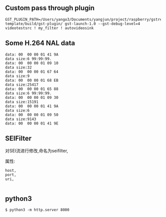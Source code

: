 ## Custom pass through plugin

```shell
GST_PLUGIN_PATH=/Users/yango3/Documents/yangjun/project/raspberry/gstreamer/gst-template/build/gst-plugin/ gst-launch-1.0 --gst-debug-level=4 videotestsrc ! my_filter ! autovideosink
```

## Some H.264 NAL data

```
data: 00  00 00 01 41 9A
data size:6 99:99:99.
data: 00  00 00 01 09 10
data size:32
data: 00  00 00 01 67 64
data size:9
data: 00  00 00 01 68 EB
data size:25417
data: 00  00 00 01 65 88
data size:6 99:99:99.
data: 00  00 00 01 09 30
data size:15191
data: 00  00 00 01 41 9A
data size:6
data: 00  00 00 01 09 50
data size:9143
data: 00  00 00 01 41 9E

```

## SEIFilter
对SEI流进行修改,命名为seifilter,

属性:

```
host,
port,
uri,


```


## python3 

```shell
$ python3 -m http.server 8000

```

